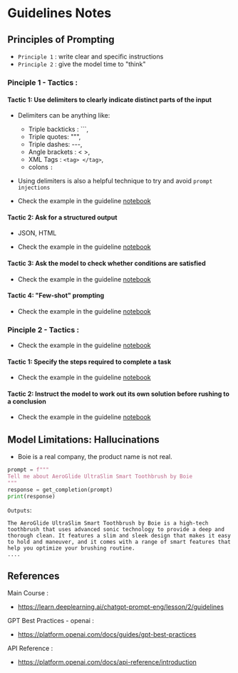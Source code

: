# Guidelines Notes


## Principles of Prompting

- `Principle 1` : write clear and specific instructions
- `Principle 2` : give the model time to "think"     

### Pinciple 1 - Tactics :  

#### Tactic 1: Use delimiters to clearly indicate distinct parts of the input
- Delimiters can be anything like: 
  - Triple backticks : ```, 
  - Triple quotes: """,
  - Triple dashes:  ---,  
  - Angle brackets : < >, 
  - XML Tags : `<tag> </tag>`, 
  - colons `:` 

- Using delimiters is also a helpful technique to try and avoid `prompt injections`

- Check the example in the guideline [notebook](./lab/l2-guidelines.ipynb)

#### Tactic 2: Ask for a structured output
- JSON, HTML

- Check the example in the guideline [notebook](./lab/l2-guidelines.ipynb)

#### Tactic 3: Ask the model to check whether conditions are satisfied
- Check the example in the guideline [notebook](./lab/l2-guidelines.ipynb)

#### Tactic 4: "Few-shot" prompting
- Check the example in the guideline [notebook](./lab/l2-guidelines.ipynb)

### Pinciple 2 - Tactics :  
- Check the example in the guideline [notebook](./lab/l2-guidelines.ipynb)

#### Tactic 1: Specify the steps required to complete a task
- Check the example in the guideline [notebook](./lab/l2-guidelines.ipynb)

#### Tactic 2: Instruct the model to work out its own solution before rushing to a conclusion
- Check the example in the guideline [notebook](./lab/l2-guidelines.ipynb)



## Model Limitations: Hallucinations
- Boie is a real company, the product name is not real.

```python
prompt = f"""
Tell me about AeroGlide UltraSlim Smart Toothbrush by Boie
"""
response = get_completion(prompt)
print(response)
```
`Outputs`:
```text
The AeroGlide UltraSlim Smart Toothbrush by Boie is a high-tech toothbrush that uses advanced sonic technology to provide a deep and thorough clean. It features a slim and sleek design that makes it easy to hold and maneuver, and it comes with a range of smart features that help you optimize your brushing routine.
....

```

## References

Main Course : 
- https://learn.deeplearning.ai/chatgpt-prompt-eng/lesson/2/guidelines

GPT Best Practices - openai : 
- https://platform.openai.com/docs/guides/gpt-best-practices 

API Reference :
- https://platform.openai.com/docs/api-reference/introduction



